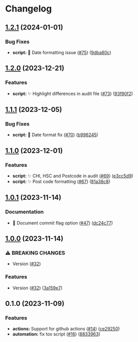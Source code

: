 # Changelog

## [1.2.1](https://github.com/renalreg/nhsbt_import/compare/v1.2.0...v1.2.1) (2024-01-01)


### Bug Fixes

* **script:** :bug: Date formatting issue ([#75](https://github.com/renalreg/nhsbt_import/issues/75)) ([9dba80c](https://github.com/renalreg/nhsbt_import/commit/9dba80c19f6d1102f05b4ceba273d6245a218dad))

## [1.2.0](https://github.com/renalreg/nhsbt_import/compare/v1.1.1...v1.2.0) (2023-12-21)


### Features

* **script:** :sparkles: Highlight differences in audit file ([#73](https://github.com/renalreg/nhsbt_import/issues/73)) ([93f90f2](https://github.com/renalreg/nhsbt_import/commit/93f90f28754d5a6556f417c714d546b0979a614c))

## [1.1.1](https://github.com/renalreg/nhsbt_import/compare/v1.1.0...v1.1.1) (2023-12-05)


### Bug Fixes

* **script:** :bug: Date format fix ([#70](https://github.com/renalreg/nhsbt_import/issues/70)) ([b996245](https://github.com/renalreg/nhsbt_import/commit/b99624554003e0f01753c4373f2386c3be3693cd))

## [1.1.0](https://github.com/renalreg/nhsbt_import/compare/v1.0.1...v1.1.0) (2023-12-01)


### Features

* **script:** :sparkles: CHI, HSC and Postcode in audit ([#69](https://github.com/renalreg/nhsbt_import/issues/69)) ([e3cc5d9](https://github.com/renalreg/nhsbt_import/commit/e3cc5d9434dac5646eddfd4b5ad1a90bfa0afd77))
* **script:** :sparkles: Post code formatting ([#67](https://github.com/renalreg/nhsbt_import/issues/67)) ([81a38c8](https://github.com/renalreg/nhsbt_import/commit/81a38c83e77189d6a37120adddf59b085cc1a146))

## [1.0.1](https://github.com/renalreg/nhsbt_import/compare/v1.0.0...v1.0.1) (2023-11-14)


### Documentation

* :memo: Document commit flag option ([#47](https://github.com/renalreg/nhsbt_import/issues/47)) ([dc24c77](https://github.com/renalreg/nhsbt_import/commit/dc24c7702677215ad68b07399e8379198a859189))

## [1.0.0](https://github.com/renalreg/nhsbt_import/compare/v0.1.0...v1.0.0) (2023-11-14)


### ⚠ BREAKING CHANGES

* Version ([#32](https://github.com/renalreg/nhsbt_import/issues/32))

### Features

* Version ([#32](https://github.com/renalreg/nhsbt_import/issues/32)) ([3a159e7](https://github.com/renalreg/nhsbt_import/commit/3a159e71e1560b4f794b7698496e43fc8d221ab2))

## 0.1.0 (2023-11-09)


### Features

* **actions:** Support for github actions ([#14](https://github.com/renalreg/nhsbt_import/issues/14)) ([ce29250](https://github.com/renalreg/nhsbt_import/commit/ce29250218071942ac5a522bccdd47f98252c00a))
* **automation:** fix tox script ([#16](https://github.com/renalreg/nhsbt_import/issues/16)) ([8833963](https://github.com/renalreg/nhsbt_import/commit/8833963152eb84af4976cae6542a5096b2374685))
